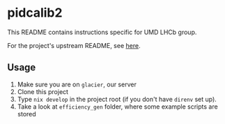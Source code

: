 # pidcalib2

This README contains instructions specific for UMD LHCb group.

For the project's upstream README, see [here](https://gitlab.cern.ch/lhcb-rta/pidcalib2).


## Usage

1. Make sure you are on `glacier`, our server
2. Clone this project
3. Type `nix develop` in the project root (if you don't have `direnv` set up).
4. Take a look at `efficiency_gen` folder, where some example scripts are stored
